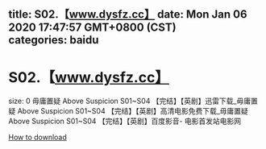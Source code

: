 
title: S02.【www.dysfz.cc】
date: Mon Jan 06 2020 17:47:57 GMT+0800 (CST)    
categories: baidu
---

# S02.【www.dysfz.cc】
size: 0
 毋庸置疑 Above Suspicion S01~S04 【完结】【英剧】迅雷下载_毋庸置疑 Above Suspicion S01~S04 【完结】【英剧】高清电影免费下载_毋庸置疑 Above Suspicion S01~S04 【完结】【英剧】百度影音- 电影首发站电影网
 

[How to download](https://bpcam.bemobtrk.com/go/2ceec3aa-1ca2-46d6-b9ff-aaa5c184517c?jno=1790)